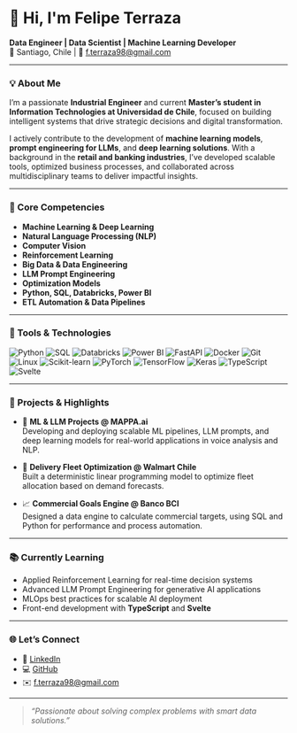 # 👋 Hi, I'm Felipe Terraza

**Data Engineer | Data Scientist | Machine Learning Developer**  
📍 Santiago, Chile | 📧 f.terraza98@gmail.com

---

### 💡 About Me

I’m a passionate **Industrial Engineer** and current **Master’s student in Information Technologies at Universidad de Chile**, focused on building intelligent systems that drive strategic decisions and digital transformation.

I actively contribute to the development of **machine learning models**, **prompt engineering for LLMs**, and **deep learning solutions**. With a background in the **retail and banking industries**, I’ve developed scalable tools, optimized business processes, and collaborated across multidisciplinary teams to deliver impactful insights.

---

### 🧠 Core Competencies

- **Machine Learning & Deep Learning**
- **Natural Language Processing (NLP)**
- **Computer Vision**
- **Reinforcement Learning**
- **Big Data & Data Engineering**
- **LLM Prompt Engineering**
- **Optimization Models**
- **Python, SQL, Databricks, Power BI**
- **ETL Automation & Data Pipelines**

---

### 🔧 Tools & Technologies

![Python](https://img.shields.io/badge/-Python-3776AB?style=flat-square&logo=python&logoColor=white)
![SQL](https://img.shields.io/badge/-SQL-4479A1?style=flat-square&logo=postgresql&logoColor=white)
![Databricks](https://img.shields.io/badge/-Databricks-EF3E3E?style=flat-square&logo=databricks&logoColor=white)
![Power BI](https://img.shields.io/badge/-Power%20BI-F2C811?style=flat-square&logo=power-bi&logoColor=black)
![FastAPI](https://img.shields.io/badge/-FastAPI-009688?style=flat-square&logo=fastapi&logoColor=white)
![Docker](https://img.shields.io/badge/-Docker-2496ED?style=flat-square&logo=docker&logoColor=white)
![Git](https://img.shields.io/badge/-Git-F05032?style=flat-square&logo=git&logoColor=white)
![Linux](https://img.shields.io/badge/-Linux-FCC624?style=flat-square&logo=linux&logoColor=black)
![Scikit-learn](https://img.shields.io/badge/-Scikit--learn-F7931E?style=flat-square&logo=scikit-learn&logoColor=white)
![PyTorch](https://img.shields.io/badge/-PyTorch-EE4C2C?style=flat-square&logo=pytorch&logoColor=white)
![TensorFlow](https://img.shields.io/badge/-TensorFlow-FF6F00?style=flat-square&logo=tensorflow&logoColor=white)
![Keras](https://img.shields.io/badge/-Keras-D00000?style=flat-square&logo=keras&logoColor=white)
![TypeScript](https://img.shields.io/badge/-TypeScript-3178C6?style=flat-square&logo=typescript&logoColor=white)
![Svelte](https://img.shields.io/badge/-Svelte-FF3E00?style=flat-square&logo=svelte&logoColor=white)

---

### 🔬 Projects & Highlights

- 🧠 **ML & LLM Projects @ MAPPA.ai**  
  Developing and deploying scalable ML pipelines, LLM prompts, and deep learning models for real-world applications in voice analysis and NLP.

- 🚚 **Delivery Fleet Optimization @ Walmart Chile**  
  Built a deterministic linear programming model to optimize fleet allocation based on demand forecasts.

- 📈 **Commercial Goals Engine @ Banco BCI**  
  Designed a data engine to calculate commercial targets, using SQL and Python for performance and process automation.

---

### 📚 Currently Learning

- Applied Reinforcement Learning for real-time decision systems  
- Advanced LLM Prompt Engineering for generative AI applications  
- MLOps best practices for scalable AI deployment  
- Front-end development with **TypeScript** and **Svelte**

---

### 🌐 Let’s Connect

- 💼 [LinkedIn](https://linkedin.com/in/felipe-terraza)
- 💻 [GitHub](https://github.com/felipe-terraza)
- ✉️ f.terraza98@gmail.com

---

> *“Passionate about solving complex problems with smart data solutions.”*
